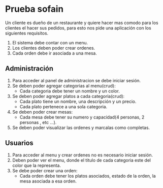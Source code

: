 # Prueba sofain

Un cliente es dueño de un restaurante y quiere hacer mas comodo para los clientes el hacer sus pedidos, para esto nos pide una aplicación con los siguientes requisitos.

1. El sistema debe contar con un menu.
2. Los clientes deben poder crear ordenes.
3. Cada orden debe ir asociada a una mesa.

## Administración

1. Para acceder al panel de administracion se debe iniciar sesión.
2. Se deben poder agregar categorias al menu(crud):
   - Cada categoria debe tener un nombre y un color.
3. Se deben poder agregar platos a cada categoria(crud):
   - Cada plato tiene un nombre, una descripción y un precio.
   - Cada plato pertenece a una sola categoria.
4. Se deben poder crear mesas:
    - Cada mesa debe tener su numero y capacidad(4 personas, 2 personas , etc ...).
5. Se deben poder visualizar las ordenes y marcalas como completas.

## Usuarios

1. Para acceder al menu y crear ordenes no es necesario iniciar sesión.
2. Deben poder ver el menu, donde el titulo de cada categoria este del color que la representa.
3. Se debe poder crear una orden:
    - Cada orden debe tener los platos asociados, estado de la orden, la mesa asociada a esa orden. 
